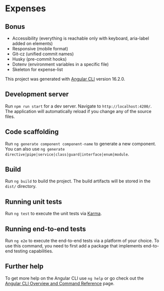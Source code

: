 # Expenses

## Bonus

- Accessibility (everything is reachable only with keyboard, aria-label added on elements)
- Responsive (mobile format)
- Git-cz (unified commit names)
- Husky (pre-commit hooks)
- Dotenv (environment variables in a specific file)
- Skeleton for expense-list

This project was generated with [Angular CLI](https://github.com/angular/angular-cli) version 16.2.0.

## Development server

Run `npm run start` for a dev server. Navigate to `http://localhost:4200/`. The application will automatically reload if you change any of the source files.

## Code scaffolding

Run `ng generate component component-name` to generate a new component. You can also use `ng generate directive|pipe|service|class|guard|interface|enum|module`.

## Build

Run `ng build` to build the project. The build artifacts will be stored in the `dist/` directory.

## Running unit tests

Run `ng test` to execute the unit tests via [Karma](https://karma-runner.github.io).

## Running end-to-end tests

Run `ng e2e` to execute the end-to-end tests via a platform of your choice. To use this command, you need to first add a package that implements end-to-end testing capabilities.

## Further help

To get more help on the Angular CLI use `ng help` or go check out the [Angular CLI Overview and Command Reference](https://angular.io/cli) page.
